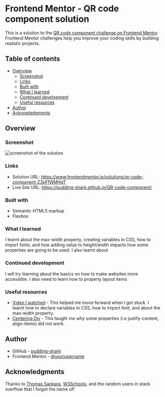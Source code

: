 # Frontend Mentor - QR code component solution

This is a solution to the [QR code component challenge on Frontend Mentor](https://www.frontendmentor.io/challenges/qr-code-component-iux_sIO_H). Frontend Mentor challenges help you improve your coding skills by building realistic projects. 

## Table of contents

- [Overview](#overview)
  - [Screenshot](#screenshot)
  - [Links](#links)
  - [Built with](#built-with)
  - [What I learned](#what-i-learned)
  - [Continued development](#continued-development)
  - [Useful resources](#useful-resources)
- [Author](#author)
- [Acknowledgments](#acknowledgments)


## Overview

### Screenshot

![screenshot of the solution](./sussy-solution.png)

### Links

- Solution URL: https://www.frontendmentor.io/solutions/qr-code-component-Z3xFfWMHqT
- Live Site URL: https://pudding-shark.github.io/QR-code-component/


### Built with

- Semantic HTML5 markup
- Flexbox

### What I learned

I learnt about the max-width property, creating variables in CSS, how to import fonts, and how adding value to height/width impacts how some properties are going to be used. I also learnt about

### Continued development

I will try learning about the basics on how to make websites more accessible. I also need to learn how to properly layout items

### Useful resources

- [Video I watched](https://www.youtube.com/watch?v=JFyMWwOxHYM) - This helped me move forward when I got stuck. I learnt how to declare variables in CSS, how to import font, and about the max-width property.
- [Centering Div](https://www.w3schools.com/css/css_align.asp) - This taught me why some properties (i.e justify-content, align-items) did not work.

## Author

- GitHub - [pudding-shark](https://github.com/pudding-shark)
- Frontend Mentor - [@yourusername](https://www.frontendmentor.io/profile/pudding-shark)

## Acknowledgments

Thanks to [Thomas Sankara](https://www.youtube.com/@tsbsankara), [W3Schools](https://www.w3schools.com/), and the random users in stack overflow that I forgot the name of!
